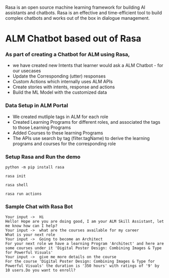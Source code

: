 Rasa is an open source machine learning framework for building AI assistants and chatbots.
Rasa is an effective and time-efficient tool to build complex chatbots and works out of the box in dialogue management.

# ALM Chatbot based out of Rasa
### As part of creating a Chatbot for ALM using Rasa, 
- we have created new Intents that learner would ask a ALM Chatbot - for our usecases
- Update the Corresponding (utter) responses
- Custom Actions which internally uses ALM APIs
- Create stories with intents, response and actions
- Build the ML Model with the customized data

### Data Setup in ALM Portal
- We created mutliple tags in ALM for each role
- Created Learning Programs for different roles, and associated the tags to those Learning Programs
- Added Courses to these learning Programs
- The APIs use search by tag (filter.tagName) to derive the learning programs and courses for the corresponding role

### Setup Rasa and Run the demo
```
python -m pip install rasa

rasa init

rasa shell

rasa run actions
```
### Sample Chat with Rasa Bot
```
Your input ->  Hi
Hello! Hope are you are doing good, I am your ALM Skill Assistant, let me know how can I help?
Your input ->  what are the courses available for my career
What is your next role
Your input ->  Going to become an Architect
For your next role we have a learning Program 'Architect' and here are some courses under it 'Digital Poster Design: Combining Images & Type for Powerful Visuals'
Your input ->  give me more details on the course
For the course 'Digital Poster Design: Combining Images & Type for Powerful Visuals' the duration is '350 hours' with ratings of '9' by 10 users.Do you want to enroll?
```
